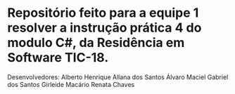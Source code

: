 # Repositório feito para a equipe 1 resolver a instrução prática 4 do modulo C#, da Residência em Software TIC-18.

Desenvolvedores:
Alberto Henrique
Allana dos Santos
Álvaro Maciel
Gabriel dos Santos
Girleide Macário
Renata Chaves
